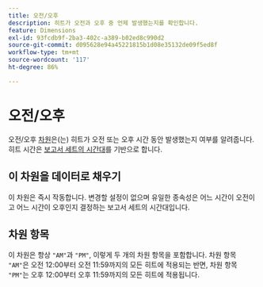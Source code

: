 ```yaml
---
title: 오전/오후
description: 히트가 오전과 오후 중 언제 발생했는지를 확인합니다.
feature: Dimensions
exl-id: 93fcdb9f-2ba3-402c-a389-b02ed8c990d2
source-git-commit: d095628e94a45221815b1d08e35132de09f5ed8f
workflow-type: tm+mt
source-wordcount: '117'
ht-degree: 86%

---
```


# 오전/오후

오전/오후 [차원](overview.md)은(는) 히트가 오전 또는 오후 시간 동안 발생했는지 여부를 알려줍니다. 히트 시간은 [보고서 세트의 시간대](/help/admin/admin/c-manage-report-suites/c-edit-report-suites/general/general-acct-settings-admin.md)를 기반으로 합니다.

## 이 차원을 데이터로 채우기

이 차원은 즉시 작동합니다. 변경할 설정이 없으며 유일한 종속성은 어느 시간이 오전이고 어느 시간이 오후인지 결정하는 보고서 세트의 시간대입니다.

## 차원 항목

이 차원은 항상 `"AM"`과 `"PM"`, 이렇게 두 개의 차원 항목을 포함합니다. 차원 항목 `"AM"`은 오전 12:00부터 오전 11:59까지의 모든 히트에 적용되는 반면, 차원 항목 `"PM"`는 오후 12:00부터 오후 11:59까지의 모든 히트에 적용됩니다.
